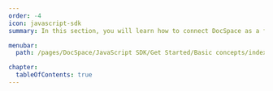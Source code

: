 ```yaml
---
order: -4
icon: javascript-sdk
summary: In this section, you will learn how to connect DocSpace as a frame to your website using api.js. You can embed an entire DocSpace portal, a single room, or a document.

menubar:
  path: /pages/DocSpace/JavaScript SDK/Get Started/Basic concepts/index.md

chapter:
  tableOfContents: true
---
```

